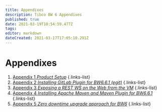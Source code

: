 ```yaml
---
title: Appendixes
description: Tibco BW 6 Appendixes
published: true
date: 2021-03-19T10:54:59.477Z
tags: 
editor: markdown
dateCreated: 2021-03-17T17:05:10.291Z
---
```


# Appendixes

1. [Appendix 1 *Product Setup*](/integration/tibco/bw/6/appendix/1)
{.links-list}
2. [Appendix 2 *Installing GitLab Plugin for BW6.6.1 (egit)*](/integration/tibco/bw/6/appendix/2)
{.links-list}
3. [Appendix 3 *Exposing a REST WS on the Web from the VM*](/integration/tibco/bw/6/appendix/3)
{.links-list}
4. [Appendix 4 *Installing Apache Maven and Maven Plugin for BW6.6.1*](/integration/tibco/bw/6/appendix/4)
{.links-list}
4. [Appendix 5 *Zero downtime upgrade approach for BW6*](/integration/tibco/bw/6/appendix/5)
{.links-list}
